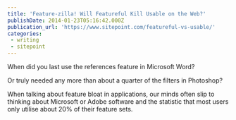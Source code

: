 ```yaml
---
title: 'Feature-zilla! Will Featureful Kill Usable on the Web?'
publishDate: 2014-01-23T05:16:42.000Z
publication_url: 'https://www.sitepoint.com/featureful-vs-usable/'
categories:
 - writing
 - sitepoint
---
```


When did you last use the references feature in Microsoft Word?

Or truly needed any more than about a quarter of the filters in Photoshop?

When talking about feature bloat in applications, our minds often slip to thinking about Microsoft or Adobe software and the statistic that most users only utilise about 20% of their feature sets.
